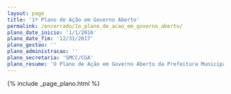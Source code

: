 ```yaml
---
layout: page
title: '1º Plano de Ação em Governo Aberto'
permalink: /encerrado/1o_plano_de_acao_em_governo_aberto/
plano_date_inicio: '1/1/2016'
plano_date_fim: '12/31/2017'
plano_gestao: ''
plano_administracao: ''
plano_secretaria: 'SMCC/CGA'
plano_resume: 'O Plano de Ação em Governo Aberto da Prefeitura Municipal de São Paulo é uma iniciativa para promover a transparência, prestação de contas, participação cidadã e inovação. O primeiro plano estabeleceu cinco compromissos em colaboração com membros do Fórum de Gestão Compartilhada e discutidos no Encontro Brasileiro de Governo Aberto em 2016. Esses compromissos incluem aumentar o poder dos Conselhos Participativos Municipais, ampliar o Programa Agentes de Governo Aberto, aumentar o uso de meios de comunicação para divulgar ações de governo aberto, criar uma rede institucionalizada de servidores e fortalecer espaços de inovação como laboratórios, tornando-os mais abertos à participação social e tecnológica.'
---
```

<div>
{% include _page_plano.html %}
</div>
